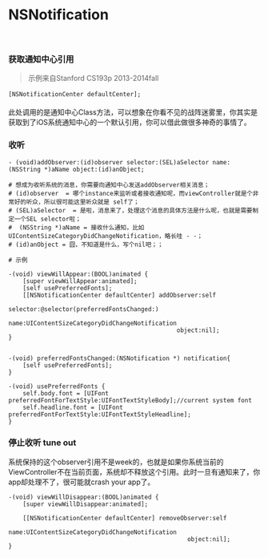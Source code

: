 # NSNotification
​

### 获取通知中心引用

> 示例来自Stanford CS193p 2013-2014fall

```
[NSNotificationCenter defaultCenter];
```

此处调用的是通知中心Class方法，可以想象在你看不见的战阵迷雾里，你其实是获取到了iOS系统通知中心的一个默认引用，你可以借此做很多神奇的事情了。

### 收听

```
- (void)addObserver:(id)observer selector:(SEL)aSelector name:(NSString *)aName object:(id)anObject;

# 想成为收听系统的消息，你需要向通知中心发送addObserver相关消息；
# (id)observer  = 哪个instance来监听或者接收通知呢，而viewController就是个非常好的听众，所以很可能这里听众就是 self了；
# (SEL)aSelector  = 是啦，消息来了，处理这个消息的具体方法是什么呢，也就是需要制定一个SEL selector啦；
#  (NSString *)aName = 接收什么通知，比如 UIContentSizeCategoryDidChangeNotification，略长哇 - -；
# (id)anObject = 囧，不知道是什么，写个nil吧；；

# 示例

-(void) viewWillAppear:(BOOL)animated {
    [super viewWillAppear:animated];
    [self usePreferredFonts];
    [[NSNotificationCenter defaultCenter] addObserver:self
                                             selector:@selector(preferredFontsChanged:)
                                                 name:UIContentSizeCategoryDidChangeNotification
                                               object:nil];
}


-(void) preferredFontsChanged:(NSNotification *) notification{
    [self usePreferredFonts];
}

-(void) usePreferredFonts {
    self.body.font = [UIFont preferredFontForTextStyle:UIFontTextStyleBody];//current system font
    self.headline.font = [UIFont preferredFontForTextStyle:UIFontTextStyleHeadline];
}
```

### 停止收听 tune out 

系统保持的这个observer引用不是week的，也就是如果你系统当前的ViewController不在当前页面，系统却不释放这个引用。此时一旦有通知来了，你app却处理不了，很可能就crash your app了。

```
-(void) viewWillDisappear:(BOOL)animated {
    [super viewWillDisappear:animated];
    
    [[NSNotificationCenter defaultCenter] removeObserver:self
                                                    name:UIContentSizeCategoryDidChangeNotification
                                                  object:nil];
}
```